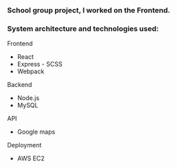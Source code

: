 ### School group project, I worked on the Frontend.

### System architecture and technologies used:

Frontend
- React
- Express - SCSS
- Webpack

Backend
- Node.js
- MySQL 

API
- Google maps 

Deployment
- AWS EC2
